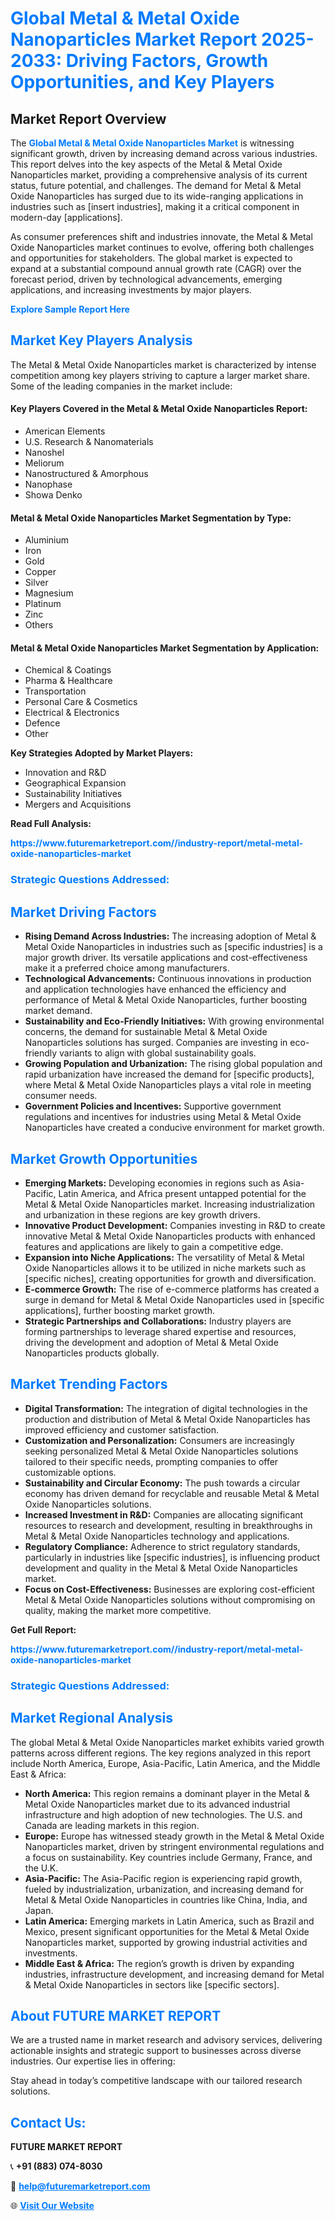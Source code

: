 <h1 style="color: #007BFF;">Global Metal & Metal Oxide Nanoparticles Market Report 2025-2033: Driving Factors, Growth Opportunities, and Key Players</h1>

<section id="overview">
<h2>Market Report Overview</h2>
<p>The <a href="https://www.futuremarketreport.com//industry-report/metal-metal-oxide-nanoparticles-market" style="color: #007BFF; text-decoration: none;"><strong>Global Metal & Metal Oxide Nanoparticles Market</strong></a> is witnessing significant growth, driven by increasing demand across various industries. This report delves into the key aspects of the Metal & Metal Oxide Nanoparticles market, providing a comprehensive analysis of its current status, future potential, and challenges. The demand for Metal & Metal Oxide Nanoparticles has surged due to its wide-ranging applications in industries such as [insert industries], making it a critical component in modern-day [applications].</p>
<p>As consumer preferences shift and industries innovate, the Metal & Metal Oxide Nanoparticles market continues to evolve, offering both challenges and opportunities for stakeholders. The global market is expected to expand at a substantial compound annual growth rate (CAGR) over the forecast period, driven by technological advancements, emerging applications, and increasing investments by major players.</p>
</section>

<section id="overview">
<p><a href="https://www.futuremarketreport.com//request-sample/reportId=54466" style="color: #007BFF; text-decoration: none;"><strong>Explore Sample Report Here</strong></a></p>
</section>

<section id="key-players">
<h2 style="color: #007BFF;">Market Key Players Analysis</h2>
<p>The Metal & Metal Oxide Nanoparticles market is characterized by intense competition among key players striving to capture a larger market share. Some of the leading companies in the market include:</p>
<h4>Key Players Covered in the Metal & Metal Oxide Nanoparticles Report:</h4>
<ul><li>American Elements</li><li>U.S. Research &amp; Nanomaterials</li><li>Nanoshel</li><li>Meliorum</li><li>Nanostructured &amp; Amorphous</li><li>Nanophase</li><li>Showa Denko</li></ul>
<h4>Metal & Metal Oxide Nanoparticles Market Segmentation by Type:</h4>
<ul><li>Aluminium</li><li>Iron</li><li>Gold</li><li>Copper</li><li>Silver</li><li>Magnesium</li><li>Platinum</li><li>Zinc</li><li>Others</li></ul>

<h4>Metal & Metal Oxide Nanoparticles Market Segmentation by Application:</h4>
<ul><li>Chemical &amp; Coatings</li><li>Pharma &amp; Healthcare</li><li>Transportation</li><li>Personal Care &amp; Cosmetics</li><li>Electrical &amp; Electronics</li><li>Defence</li><li>Other</li></ul>
<p><strong>Key Strategies Adopted by Market Players:</strong></p>
<ul>
<li>Innovation and R&D</li>
<li>Geographical Expansion</li>
<li>Sustainability Initiatives</li>
<li>Mergers and Acquisitions</li>
</ul>
</section>

<section>
<p><strong>Read Full Analysis: </strong></p><a href="https://www.futuremarketreport.com//industry-report/metal-metal-oxide-nanoparticles-market" style="color: #007BFF; text-decoration: none;"><strong>https://www.futuremarketreport.com//industry-report/metal-metal-oxide-nanoparticles-market</strong></a>
<h3 style="color: #007BFF;">Strategic Questions Addressed:</h3>
</section>

<section id="driving-factors">
<h2 style="color: #007BFF;">Market Driving Factors</h2>
<ul>
<li><strong>Rising Demand Across Industries:</strong> The increasing adoption of Metal & Metal Oxide Nanoparticles in industries such as [specific industries] is a major growth driver. Its versatile applications and cost-effectiveness make it a preferred choice among manufacturers.</li>
<li><strong>Technological Advancements:</strong> Continuous innovations in production and application technologies have enhanced the efficiency and performance of Metal & Metal Oxide Nanoparticles, further boosting market demand.</li>
<li><strong>Sustainability and Eco-Friendly Initiatives:</strong> With growing environmental concerns, the demand for sustainable Metal & Metal Oxide Nanoparticles solutions has surged. Companies are investing in eco-friendly variants to align with global sustainability goals.</li>
<li><strong>Growing Population and Urbanization:</strong> The rising global population and rapid urbanization have increased the demand for [specific products], where Metal & Metal Oxide Nanoparticles plays a vital role in meeting consumer needs.</li>
<li><strong>Government Policies and Incentives:</strong> Supportive government regulations and incentives for industries using Metal & Metal Oxide Nanoparticles have created a conducive environment for market growth.</li>
</ul>
</section>

<section id="growth-opportunities">
<h2 style="color: #007BFF;">Market Growth Opportunities</h2>
<ul>
<li><strong>Emerging Markets:</strong> Developing economies in regions such as Asia-Pacific, Latin America, and Africa present untapped potential for the Metal & Metal Oxide Nanoparticles market. Increasing industrialization and urbanization in these regions are key growth drivers.</li>
<li><strong>Innovative Product Development:</strong> Companies investing in R&D to create innovative Metal & Metal Oxide Nanoparticles products with enhanced features and applications are likely to gain a competitive edge.</li>
<li><strong>Expansion into Niche Applications:</strong> The versatility of Metal & Metal Oxide Nanoparticles allows it to be utilized in niche markets such as [specific niches], creating opportunities for growth and diversification.</li>
<li><strong>E-commerce Growth:</strong> The rise of e-commerce platforms has created a surge in demand for Metal & Metal Oxide Nanoparticles used in [specific applications], further boosting market growth.</li>
<li><strong>Strategic Partnerships and Collaborations:</strong> Industry players are forming partnerships to leverage shared expertise and resources, driving the development and adoption of Metal & Metal Oxide Nanoparticles products globally.</li>
</ul>
</section>

<section id="trending-factors">
<h2 style="color: #007BFF;">Market Trending Factors</h2>
<ul>
<li><strong>Digital Transformation:</strong> The integration of digital technologies in the production and distribution of Metal & Metal Oxide Nanoparticles has improved efficiency and customer satisfaction.</li>
<li><strong>Customization and Personalization:</strong> Consumers are increasingly seeking personalized Metal & Metal Oxide Nanoparticles solutions tailored to their specific needs, prompting companies to offer customizable options.</li>
<li><strong>Sustainability and Circular Economy:</strong> The push towards a circular economy has driven demand for recyclable and reusable Metal & Metal Oxide Nanoparticles solutions.</li>
<li><strong>Increased Investment in R&D:</strong> Companies are allocating significant resources to research and development, resulting in breakthroughs in Metal & Metal Oxide Nanoparticles technology and applications.</li>
<li><strong>Regulatory Compliance:</strong> Adherence to strict regulatory standards, particularly in industries like [specific industries], is influencing product development and quality in the Metal & Metal Oxide Nanoparticles market.</li>
<li><strong>Focus on Cost-Effectiveness:</strong> Businesses are exploring cost-efficient Metal & Metal Oxide Nanoparticles solutions without compromising on quality, making the market more competitive.</li>
</ul>
</section>

<section>
<p><strong>Get Full Report: </strong></p><a href="https://www.futuremarketreport.com//industry-report/metal-metal-oxide-nanoparticles-market" style="color: #007BFF; text-decoration: none;"><strong>https://www.futuremarketreport.com//industry-report/metal-metal-oxide-nanoparticles-market</strong></a>
<h3 style="color: #007BFF;">Strategic Questions Addressed:</h3>
</section>


<section id="regional-analysis">
<h2 style="color: #007BFF;">Market Regional Analysis</h2>
<p>The global Metal & Metal Oxide Nanoparticles market exhibits varied growth patterns across different regions. The key regions analyzed in this report include North America, Europe, Asia-Pacific, Latin America, and the Middle East & Africa:</p>
<ul>
<li><strong>North America:</strong> This region remains a dominant player in the Metal & Metal Oxide Nanoparticles market due to its advanced industrial infrastructure and high adoption of new technologies. The U.S. and Canada are leading markets in this region.</li>
<li><strong>Europe:</strong> Europe has witnessed steady growth in the Metal & Metal Oxide Nanoparticles market, driven by stringent environmental regulations and a focus on sustainability. Key countries include Germany, France, and the U.K.</li>
<li><strong>Asia-Pacific:</strong> The Asia-Pacific region is experiencing rapid growth, fueled by industrialization, urbanization, and increasing demand for Metal & Metal Oxide Nanoparticles in countries like China, India, and Japan.</li>
<li><strong>Latin America:</strong> Emerging markets in Latin America, such as Brazil and Mexico, present significant opportunities for the Metal & Metal Oxide Nanoparticles market, supported by growing industrial activities and investments.</li>
<li><strong>Middle East & Africa:</strong> The region’s growth is driven by expanding industries, infrastructure development, and increasing demand for Metal & Metal Oxide Nanoparticles in sectors like [specific sectors].</li>
</ul>
</section>

<footer>
<h2 style="color: #007BFF;">About FUTURE MARKET REPORT</h2>
<p>We are a trusted name in market research and advisory services, delivering actionable insights and strategic support to businesses across diverse industries. Our expertise lies in offering:</p>

<p>Stay ahead in today’s competitive landscape with our tailored research solutions.</p>

<h2 style="color: #007BFF;">Contact Us:</h2>
<p><strong>FUTURE MARKET REPORT</strong></p>
<p>📞 <strong>+91 (883) 074-8030</strong></p>
<p>📧 <strong><a href="mailto:help@futuremarketreport.com" style="color: #007BFF;">help@futuremarketreport.com</a></strong></p>
<p>🌐 <strong><a href="https://www.futuremarketreport.com/" style="color: #007BFF;">Visit Our Website</a></strong></p>
</footer>